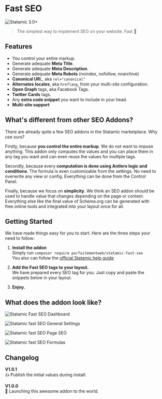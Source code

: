 # Fast SEO

![Statamic 3.0+](https://img.shields.io/badge/Statamic-3.0+-FF269E?style=for-the-badge&link=https://statamic.com)
> The simplest way to implement SEO on your website. Fast 🎸

## Features
- You control your entire markup.
- Generate adequate **Meta Title**.
- Generate adequate **Meta Description**.
- Generate adequate **Meta Robots** (noindex, nofollow, noarchive)
- **Canonical UR**L, aka `rel="canonical"`
- **Alternates locales**, aka `hreflang`, from your multi-site configuration.
- **Open Graph** tags, aka Facebook Tags.
- **Twitter Cards** tags.
- Any **extra code snippet** you want to include in your head.
- **Multi-site support**

## What's different from other SEO Addons?
There are already quite a few SEO addons in the Statamic marketplace. Why use ours?    

Firstly, because **you control the entire markup**. We do not want to impose anything. This addon only computes the values and you can place them in any tag you want and can even reuse the values for multiple tags.

Secondly, because every **computation is done using Antlers logic and conditions**. The formula is even customizable from the settings. No need to overwrite any view or config. Everything can be done from the Control Panel.

Finally, because we focus on **simplicity**. We think an SEO addon should be used to handle value that changes depending on the page or context. Everything else like the final value of Schema.org can be generated with free online tools and integrated into your layout once for all.

## Getting Started

We have made things easy for you to start. Here are the three steps your need to follow:

1. **Install the addon**  
   Simply run `composer require parfaitementweb/statamic-fast-seo`  
   You also can follow the [official Statamic help guide](https://statamic.dev/addons#installing-addons)


2. **Add the Fast SEO tags to your layout.**  
   We have prepared every SEO tag for you. Just copy and paste the snippets below in your layout.


3. **Enjoy.**

## What does the addon look like?

![Statamic Fast SEO Dashboard](https://parfaitementweb.com/statamic/statamic-fast-seo/statamic-fast-seo-dashboard.png)

![Statamic fast SEO General Settings](https://parfaitementweb.com/statamic/statamic-fast-seo/statamic-fast-seo-general-settings.png)

![Statamic fast SEO Page SEO](https://parfaitementweb.com/statamic/statamic-fast-seo/statamic-fast-seo-page-seo.png)

![Statamic fast SEO Formulas](https://parfaitementweb.com/statamic/statamic-fast-seo/statamic-fast-seo-formulas.png)

## Changelog

**V1.0.1**  
👍 Publish the initial values during install.

**V1.0.0**  
🚀 Launching this awesome addon to the world.
